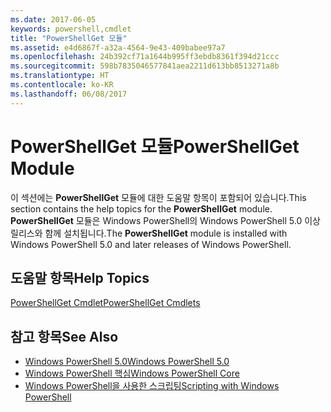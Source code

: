 ```yaml
---
ms.date: 2017-06-05
keywords: powershell,cmdlet
title: "PowerShellGet 모듈"
ms.assetid: e4d6867f-a32a-4564-9e43-409babee97a7
ms.openlocfilehash: 24b392cf71a1644b995ff3ebdb8361f394d21ccc
ms.sourcegitcommit: 598b7835046577841aea2211d613bb8513271a8b
ms.translationtype: HT
ms.contentlocale: ko-KR
ms.lasthandoff: 06/08/2017
---
```

# <a name="powershellget-module"></a><span data-ttu-id="896c5-103">PowerShellGet 모듈</span><span class="sxs-lookup"><span data-stu-id="896c5-103">PowerShellGet Module</span></span>
<span data-ttu-id="896c5-104">이 섹션에는 **PowerShellGet** 모듈에 대한 도움말 항목이 포함되어 있습니다.</span><span class="sxs-lookup"><span data-stu-id="896c5-104">This section contains the help topics for the **PowerShellGet** module.</span></span> <span data-ttu-id="896c5-105">**PowerShellGet** 모듈은 Windows PowerShell의 Windows PowerShell 5.0 이상 릴리스와 함께 설치됩니다.</span><span class="sxs-lookup"><span data-stu-id="896c5-105">The **PowerShellGet** module is installed with Windows PowerShell 5.0 and later releases of Windows PowerShell.</span></span>

## <a name="help-topics"></a><span data-ttu-id="896c5-106">도움말 항목</span><span class="sxs-lookup"><span data-stu-id="896c5-106">Help Topics</span></span>
[<span data-ttu-id="896c5-107">PowerShellGet Cmdlet</span><span class="sxs-lookup"><span data-stu-id="896c5-107">PowerShellGet Cmdlets</span></span>](http://technet.microsoft.com/library/dn807169.aspx)

## <a name="see-also"></a><span data-ttu-id="896c5-108">참고 항목</span><span class="sxs-lookup"><span data-stu-id="896c5-108">See Also</span></span>
- [<span data-ttu-id="896c5-109">Windows PowerShell 5.0</span><span class="sxs-lookup"><span data-stu-id="896c5-109">Windows PowerShell 5.0</span></span>](../../core-powershell/core-modules/Windows-PowerShell-5.0.md)
- [<span data-ttu-id="896c5-110">Windows PowerShell 핵심</span><span class="sxs-lookup"><span data-stu-id="896c5-110">Windows PowerShell Core</span></span>](https://technet.microsoft.com/en-us/library/4b75f1e4-f327-48f3-92ab-bf5435094d41)
- [<span data-ttu-id="896c5-111">Windows PowerShell을 사용한 스크립팅</span><span class="sxs-lookup"><span data-stu-id="896c5-111">Scripting with Windows PowerShell</span></span>](../fundamental/Scripting-with-Windows-PowerShell.md)

